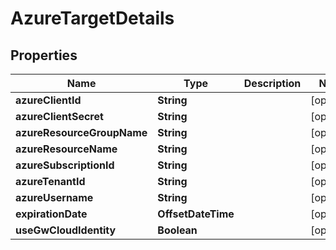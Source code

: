 

# AzureTargetDetails


## Properties

| Name | Type | Description | Notes |
|------------ | ------------- | ------------- | -------------|
|**azureClientId** | **String** |  |  [optional] |
|**azureClientSecret** | **String** |  |  [optional] |
|**azureResourceGroupName** | **String** |  |  [optional] |
|**azureResourceName** | **String** |  |  [optional] |
|**azureSubscriptionId** | **String** |  |  [optional] |
|**azureTenantId** | **String** |  |  [optional] |
|**azureUsername** | **String** |  |  [optional] |
|**expirationDate** | **OffsetDateTime** |  |  [optional] |
|**useGwCloudIdentity** | **Boolean** |  |  [optional] |



